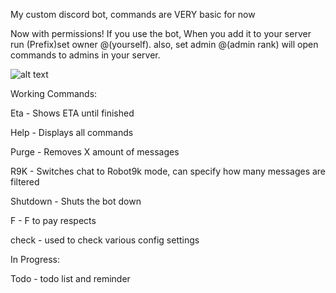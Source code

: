 My custom discord bot, commands are VERY basic for now

Now with permissions! If you use the bot, When you add it to your server run (Prefix)set owner @(yourself).
also, set admin @(admin rank) will open commands to admins in your server.

![alt text](http://i.imgur.com/IkKQcS9.png)

Working Commands:

 Eta - Shows ETA until finished
 
 Help - Displays all commands
 
 Purge - Removes X amount of messages
 
 R9K - Switches chat to Robot9k mode, can specify how many messages are filtered
 
 Shutdown - Shuts the bot down
 
 F - F to pay respects
 
 check - used to check various config settings
  
 In Progress:
 
 Todo - todo list and reminder

